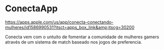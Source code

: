 # ConectaApp
https://apps.apple.com/us/app/conecta-conectando-mulheres/id1586990531?itsct=apps_box_link&amp;itscg=30200

Conecta vem com o untuito de fomentar a comunidade de mulheres gamers através de um sistema de match baseado nos jogos de preferencia.
